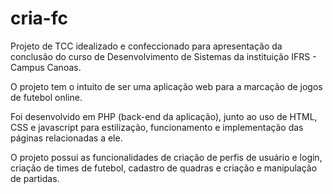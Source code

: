# cria-fc
Projeto de TCC idealizado e confeccionado para apresentação da conclusão do curso de Desenvolvimento de Sistemas da instituição IFRS - Campus Canoas.

O projeto tem o intuito de ser uma aplicação web para a marcação de jogos de futebol online.

Foi desenvolvido em PHP (back-end da aplicação), junto ao uso de HTML, CSS e javascript para estilização, funcionamento e implementação das páginas relacionadas a ele.

O projeto possui as funcionalidades de criação de perfis de usuário e login, criação de times de futebol, cadastro de quadras e criação e manipulação de partidas.
